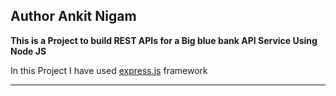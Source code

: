 ## Author Ankit Nigam
**This is a Project to build REST APIs for a Big blue bank API Service  Using Node JS**


In this Project I have used [express.js](https://expressjs.com/) framework 

---
